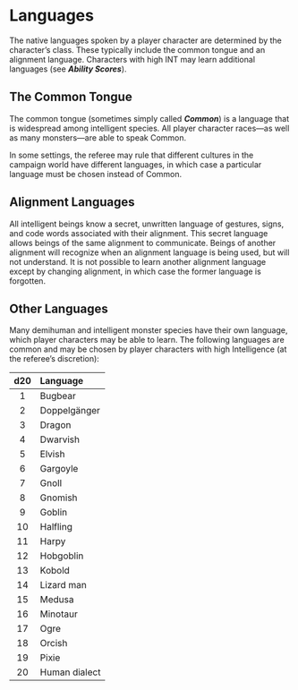# Languages

The native languages spoken by a player character are determined by the character’s class. These typically include the common tongue and an alignment language. Characters with high INT may learn additional languages (see ***Ability Scores***).

## The Common Tongue

The common tongue (sometimes simply called ***Common***) is a language that is widespread among intelligent species. All player character races—as well as many monsters—are able to speak Common.

In some settings, the referee may rule that different cultures in the campaign world have different languages, in which case a particular language must be chosen instead of Common.

## Alignment Languages

All intelligent beings know a secret, unwritten language of gestures, signs, and code words associated with their alignment. This secret language allows beings of the same alignment to communicate. Beings of another alignment will recognize when an alignment language is being used, but will not understand. It is not possible to learn another alignment language except by changing alignment, in which case the former language is forgotten.

## Other Languages

Many demihuman and intelligent monster species have their own language, which player characters may be able to learn. The following languages are common and may be chosen by player characters with high Intelligence (at the referee’s discretion):

| d20  | Language                                                     |
| :--: | :----------------------------------------------------------- |
|  1   | Bugbear |
|  2   | Doppelgänger |
|  3   | Dragon |
|  4   | Dwarvish |
|  5   | Elvish |
|  6   | Gargoyle |
|  7   | Gnoll |
|  8   | Gnomish |
|  9   | Goblin |
|  10  | Halfling |
|  11  | Harpy |
|  12  | Hobgoblin |
|  13  | Kobold |
|  14  | Lizard man |
|  15  | Medusa |
|  16  | Minotaur |
|  17  | Ogre |
|  18  | Orcish |
|  19  | Pixie |
|  20  | Human dialect |